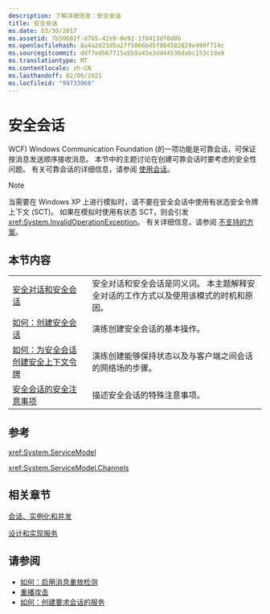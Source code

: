 ```yaml
---
description: 了解详细信息：安全会话
title: 安全会话
ms.date: 03/30/2017
ms.assetid: 7b50602f-d7b5-42e9-8e92-1f0413df0d8b
ms.openlocfilehash: 8a4a2d23d5a27f5066bd5f004582829e499f714c
ms.sourcegitcommit: ddf7edb67715a5b9a45e3dd44536dabc153c1de0
ms.translationtype: MT
ms.contentlocale: zh-CN
ms.lasthandoff: 02/06/2021
ms.locfileid: "99733068"
---
```

# <a name="secure-sessions"></a>安全会话

WCF) Windows Communication Foundation (的一项功能是可靠会话，可保证按消息发送顺序接收消息。 本节中的主题讨论在创建可靠会话时要考虑的安全性问题。 有关可靠会话的详细信息，请参阅 [使用会话](../using-sessions.md)。  
  
> [!NOTE]
> 当需要在 Windows XP 上进行模拟时，请不要在安全会话中使用有状态安全令牌上下文 (SCT)。 如果在模拟时使用有状态 SCT，则会引发 <xref:System.InvalidOperationException>。 有关详细信息，请参阅 [不支持的方案](unsupported-scenarios.md)。  
  
## <a name="in-this-section"></a>本节内容  
  
|||  
|-|-|  
|[安全对话和安全会话](secure-conversations-and-secure-sessions.md)|安全对话和安全会话是同义词。 本主题解释安全对话的工作方式以及使用该模式的时机和原因。|  
|[如何：创建安全会话](how-to-create-a-secure-session.md)|演练创建安全会话的基本操作。|  
|[如何：为安全会话创建安全上下文令牌](how-to-create-a-security-context-token-for-a-secure-session.md)|演练创建能够保持状态以及与客户端之间会话的网络场的步骤。|  
|[安全会话的安全注意事项](security-considerations-for-secure-sessions.md)|描述安全会话的特殊注意事项。|  
  
## <a name="reference"></a>参考  

 <xref:System.ServiceModel>  
  
 <xref:System.ServiceModel.Channels>  
  
## <a name="related-sections"></a>相关章节  

 [会话、实例化和并发](sessions-instancing-and-concurrency.md)  
  
 [设计和实现服务](../designing-and-implementing-services.md)  
  
## <a name="see-also"></a>请参阅

- [如何：启用消息重放检测](how-to-enable-message-replay-detection.md)
- [重播攻击](replay-attacks.md)
- [如何：创建要求会话的服务](how-to-create-a-service-that-requires-sessions.md)
